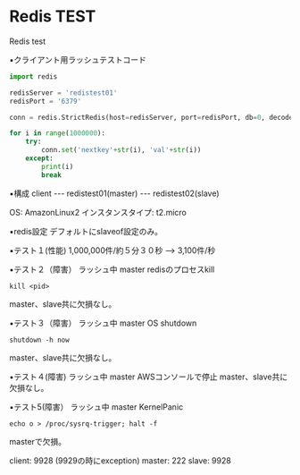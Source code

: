 # Redis TEST
Redis test

▪️クライアント用ラッシュテストコード
```python
import redis

redisServer = 'redistest01'
redisPort = '6379'

conn = redis.StrictRedis(host=redisServer, port=redisPort, db=0, decode_responses=True)

for i in range(1000000):
    try:
        conn.set('nextkey'+str(i), 'val'+str(i))
    except:
        print(i)
        break
```

▪️構成
client --- redistest01(master) --- redistest02(slave)

OS: AmazonLinux2
インスタンスタイプ: t2.micro

▪️redis設定
デフォルトにslaveof設定のみ。

▪️テスト１(性能)
1,000,000件/約５分３０秒 --> 3,100件/秒

▪️テスト２（障害）
ラッシュ中 master redisのプロセスkill 
```shell
kill <pid>
```
master、slave共に欠損なし。

▪️テスト３（障害）
ラッシュ中 master OS shutdown
```shell
shutdown -h now
```
master、slave共に欠損なし。

▪️テスト４(障害)
ラッシュ中 master AWSコンソールで停止
master、slave共に欠損なし。

▪️テスト5(障害）
ラッシュ中 master KernelPanic
```shell
echo o > /proc/sysrq-trigger; halt -f
```
masterで欠損。

client: 9928 (9929の時にexception)
master: 222
slave: 9928

